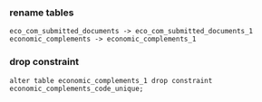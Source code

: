 ### rename tables
```
eco_com_submitted_documents -> eco_com_submitted_documents_1
economic_complements -> economic_complements_1
```
### drop constraint
```
alter table economic_complements_1 drop constraint  economic_complements_code_unique;
```
